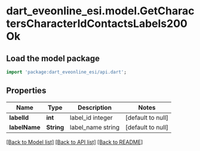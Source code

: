 # dart_eveonline_esi.model.GetCharactersCharacterIdContactsLabels200Ok

## Load the model package
```dart
import 'package:dart_eveonline_esi/api.dart';
```

## Properties
Name | Type | Description | Notes
------------ | ------------- | ------------- | -------------
**labelId** | **int** | label_id integer | [default to null]
**labelName** | **String** | label_name string | [default to null]

[[Back to Model list]](../README.md#documentation-for-models) [[Back to API list]](../README.md#documentation-for-api-endpoints) [[Back to README]](../README.md)


